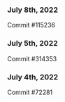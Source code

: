 ### July 8th, 2022

Commit #115236

### July 5th, 2022

Commit #314353


### July 4th, 2022

Commit #72281

